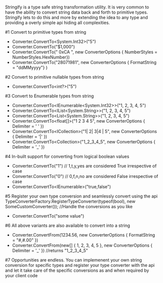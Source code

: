 Stringify is a type safe string transformation utility. 
It is very common to have the ability to convert string data back and forth to primitive types. Stringify lets to do this and more by extending the idea to any type and providing a overly simple api hiding all complexities. 

#1 Convert to primitive types from string
- Converter.ConvertTo<System.Int32>("5")
- Converter.ConvertTo<int>("$1,000")
- Converter.ConvertTo<int>("  0xCA   ", new ConverterOptions { NumberStyles = NumberStyles.HexNumber})	
- Converter.ConvertTo<DateTime>("28071981", new ConverterOptions { FormatString = "ddMMyyyy"} )
	
#2 Convert to primitive nullable types from string
- Converter.ConvertTo<int?>("5")
	
#3 Convert to Enumerable types from string
- Converter.ConvertTo<IEnumerable<System.Int32>>("1, 2, 3, 4, 5")
- Converter.ConvertTo<IList<System.String>>("1, 2, 3, 4, 5")
- Converter.ConvertTo<List<System.String>>("1, 2, 3, 4, 5")
- Converter.ConvertTo<float[]>("1 2 3 4 5", new ConverterOptions { Delimiter = ' ' })
- Converter.ConvertTo<ICollection<decimal>>("1|    2|  3|4 |   5", new ConverterOptions { Delimiter = '|' })
- Converter.ConvertTo<Collection<short>>("1_2_3_4_5", new ConverterOptions { Delimiter = '_' })

#4 In-built support for converting from logical boolean values
- Converter.ConvertTo<bool>("1") // 1,t,y,yes are considered True irrespective of case
- Converter.ConvertTo<bool>("0") // 0,f,n,no are considered False irrespective of case
- Converter.ConvertTo<IEnumerable<bool>>("true,false")
	
#5 Register your own type conversion and seamlessly convert using the api
TypeConverterFactory.RegisterTypeConverter(typeof(bool), new SomeCustomConverter()); //Handle the conversions as you like
- Converter.ConvertTo<bool>("some value")

#6 All above variants are also available to convert into a string 
- Converter.ConvertFrom(1234.56, new ConverterOptions { FormatString = "#,#.00" })
- Converter.ConvertFrom(new[] { 1, 2, 3, 4, 5 }, new ConverterOptions { Delimiter = '_' }) //returns "1_2_3_4_5"

#7 Opportunities are endless. You can implemenent your own string conversion for specific types and register your type converter with the api and let it take care of the specific conversions as and when required by your client code
